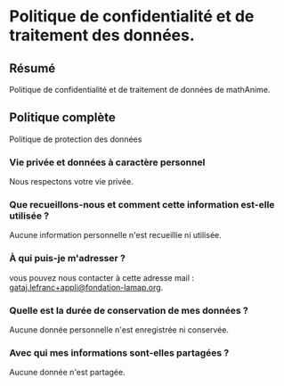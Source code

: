 # Politique de confidentialité et de traitement des données.

## Résumé
Politique de confidentialité et de traitement de données de mathAnime.


## Politique complète
Politique de protection des données

### Vie privée et données à caractère personnel
Nous respectons votre vie privée. 


### Que recueillons-nous et comment cette information est-elle utilisée ?
Aucune information personnelle n'est recueillie ni utilisée.

### À qui puis-je m'adresser ?
vous pouvez nous contacter à cette adresse mail : gataj.lefranc+appli@fondation-lamap.org.


### Quelle est la durée de conservation de mes données ?
Aucune donnée personnelle n'est enregistrée ni conservée.


### Avec qui mes informations sont-elles partagées ? 
Aucune donnée n'est partagée.


